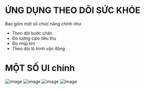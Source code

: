 # ỨNG DỤNG THEO DÕI SỨC KHỎE

Bao gồm một số chức năng chính như 
- Theo dõi bước chân
- Đo lượng calo tiêu thụ
- Đo nhịp tim
- Theo dõi lộ trình vận động

# MỘT SỐ UI chính
![image](https://github.com/Huakhanhdoan/fitness-fe/assets/100206720/f1d6945c-003b-4759-8ccc-c2c365f515eb)
![image](https://github.com/Huakhanhdoan/fitness-fe/assets/100206720/6c72320b-4825-4d21-90d5-ba0e074ea9fb)
![image](https://github.com/Huakhanhdoan/fitness-fe/assets/100206720/21e42f0f-e3ad-4a63-94ba-523083687c5b)
![image](https://github.com/Huakhanhdoan/fitness-fe/assets/100206720/02779b7c-3cb2-42f8-8fd3-19ea155d31c7)



